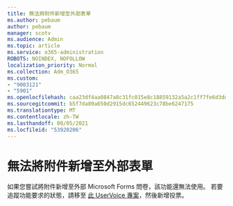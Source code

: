 ```yaml
---
title: 無法將附件新增至外部表單
ms.author: pebaum
author: pebaum
manager: scotv
ms.audience: Admin
ms.topic: article
ms.service: o365-administration
ROBOTS: NOINDEX, NOFOLLOW
localization_priority: Normal
ms.collection: Adm_O365
ms.custom:
- "9003121"
- "5901"
ms.openlocfilehash: caa23df4aa0847a8c31fc015e8c18859132a5a2c1ff7fe6d3dd98357671c3435
ms.sourcegitcommit: b5f7da89a650d2915dc652449623c78be6247175
ms.translationtype: MT
ms.contentlocale: zh-TW
ms.lasthandoff: 08/05/2021
ms.locfileid: "53920206"
---
```

# <a name="unable-to-add-an-attachment-to-an-externally-facing-form"></a>無法將附件新增至外部表單

如果您嘗試將附件新增至外部 Microsoft Forms 問卷，該功能還無法使用。 若要追蹤功能要求的狀態，請移至 [此 UserVoice 專案](https://go.microsoft.com/fwlink/?linkid=2133069)，然後新增投票。

